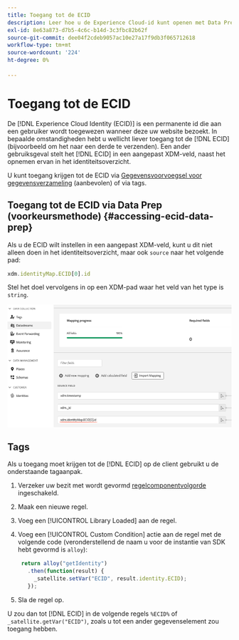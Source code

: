 ```yaml
---
title: Toegang tot de ECID
description: Leer hoe u de Experience Cloud-id kunt openen met Data Prep of Tags
exl-id: 8e63a873-d7b5-4c6c-b14d-3c3fbc82b62f
source-git-commit: dee04f2cdeb9057ac10e27a17f9db3f065712618
workflow-type: tm+mt
source-wordcount: '224'
ht-degree: 0%

---
```



# Toegang tot de ECID

De [!DNL Experience Cloud Identity (ECID)] is een permanente id die aan een gebruiker wordt toegewezen wanneer deze uw website bezoekt. In bepaalde omstandigheden hebt u wellicht liever toegang tot de [!DNL ECID] (bijvoorbeeld om het naar een derde te verzenden). Een ander gebruiksgeval stelt het [!DNL ECID] in een aangepast XDM-veld, naast het opnemen ervan in het identiteitsoverzicht.

U kunt toegang krijgen tot de ECID via [Gegevensvoorvoegsel voor gegevensverzameling](../datastreams/data-prep.md) (aanbevolen) of via tags.

## Toegang tot de ECID via Data Prep (voorkeursmethode) {#accessing-ecid-data-prep}

Als u de ECID wilt instellen in een aangepast XDM-veld, kunt u dit niet alleen doen in het identiteitsoverzicht, maar ook `source` naar het volgende pad:

```js
xdm.identityMap.ECID[0].id
```

Stel het doel vervolgens in op een XDM-pad waar het veld van het type is `string`.

![](./assets/access-ecid-data-prep.png)

## Tags

Als u toegang moet krijgen tot de [!DNL ECID] op de client gebruikt u de onderstaande tagaanpak.

1. Verzeker uw bezit met wordt gevormd [regelcomponentvolgorde](../../tags/ui/managing-resources/rules.md#sequencing) ingeschakeld.
1. Maak een nieuwe regel.
1. Voeg een [!UICONTROL Library Loaded] aan de regel.
1. Voeg een [!UICONTROL Custom Condition] actie aan de regel met de volgende code (veronderstellend de naam u voor de instantie van SDK hebt gevormd is `alloy`):

   ```js
    return alloy("getIdentity")
      .then(function(result) {
        _satellite.setVar("ECID", result.identity.ECID);
      });
   ```

1. Sla de regel op.

U zou dan tot [!DNL ECID] in de volgende regels `%ECID%` of `_satellite.getVar("ECID")`, zoals u tot een ander gegevenselement zou toegang hebben.
